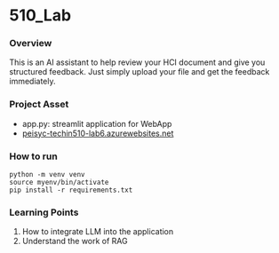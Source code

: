 # 510_Lab
### Overview
This is an AI assistant to help review your HCI document and give you structured feedback. Just simply upload your file and get the feedback immediately.

### Project Asset
- app.py: streamlit application for WebApp
- [peisyc-techin510-lab6.azurewebsites.net](https://peisyc-techin510-lab6.azurewebsites.net/)
### How to run
```
python -m venv venv
source myenv/bin/activate
pip install -r requirements.txt
```
### Learning Points
1. How to integrate LLM into the application
2. Understand the work of RAG
